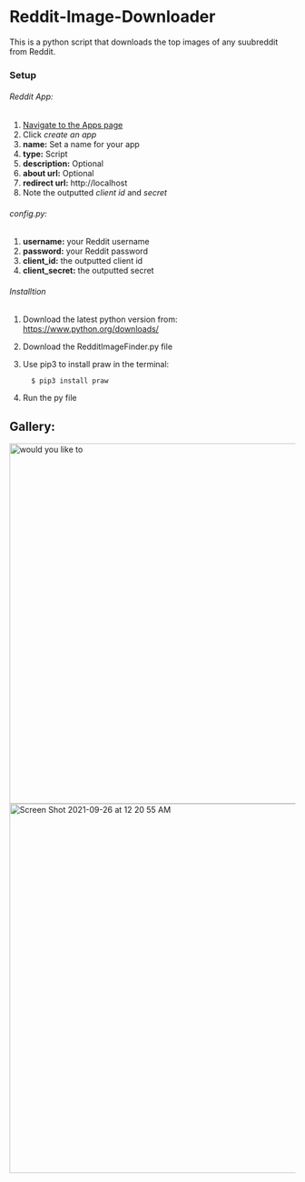 # Reddit-Image-Downloader
This is a python script that downloads the top images of any suubreddit from Reddit.
### Setup
###### Reddit App:
1. [Navigate to the Apps page ](https://www.reddit.com/prefs/apps/)
2. Click *create an app*
3. **name:** Set a name for your app
4. **type:** Script
5. **description:** Optional
6. **about url:** Optional
7. **redirect url:** http://localhost
8. Note the outputted *client id* and *secret*

###### config.py:
1. **username:** your Reddit username
2. **password:** your Reddit password
3. **client_id:** the outputted client id
4. **client_secret:** the outputted secret

######  Installtion
1. Download the latest python version from: https://www.python.org/downloads/
2. Download the RedditImageFinder.py file
3. Use pip3 to install praw in the terminal:         
         
         $ pip3 install praw
5. Run the py file


## Gallery:
<img width="634" alt="would you like to" src="https://user-images.githubusercontent.com/84158176/134793491-aaf7a0f0-4083-4167-aa74-e267397ed70e.png">

<img width="650" alt="Screen Shot 2021-09-26 at 12 20 55 AM" src="https://user-images.githubusercontent.com/84158176/134793582-83ecbf1b-2026-44c7-ba21-04751ecd8ece.png">

